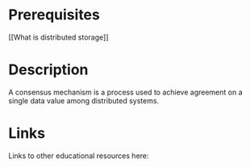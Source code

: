 # Prerequisites
[[What is distributed storage]]


# Description
A consensus mechanism is a process used to achieve agreement on a single data value among distributed systems.

# Links
Links to other educational resources here: